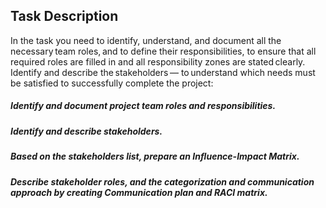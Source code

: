 ## Task Description
In the task you need to identify, understand, and document all the necessary team roles, and to define their responsibilities, to ensure that all required roles are filled in and all responsibility zones are stated clearly.  Identify and describe the stakeholders — to understand which needs must be satisfied to successfully complete the project: 
##### Identify and document project team roles and responsibilities. 
##### Identify and describe stakeholders. 
##### Based on the stakeholders list, prepare an Influence-Impact Matrix. 
##### Describe stakeholder roles, and the categorization and communication approach by creating Communication plan and RACI matrix. 
